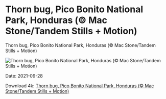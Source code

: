 # Thorn bug, Pico Bonito National Park, Honduras (© Mac Stone/Tandem Stills + Motion)

Thorn bug, Pico Bonito National Park, Honduras (© Mac Stone/Tandem Stills + Motion)

![Thorn bug, Pico Bonito National Park, Honduras (© Mac Stone/Tandem Stills + Motion)](https://bing.com/th?id=OHR.PicoThorn_EN-US1190797847_UHD.jpg&w=1024&h=576)

Date: 2021-09-28

Download 4k: [Thorn bug, Pico Bonito National Park, Honduras (© Mac Stone/Tandem Stills + Motion)](https://bing.com/th?id=OHR.PicoThorn_EN-US1190797847_UHD.jpg)

